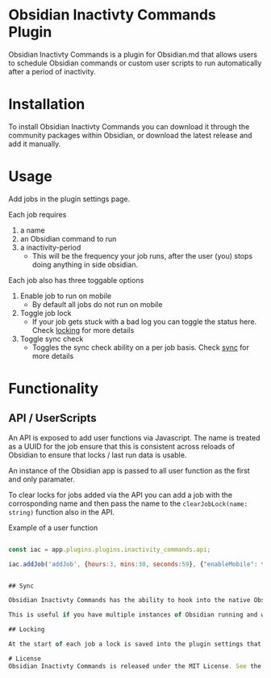 # Obsidian Inactivty Commands Plugin

Obsidian Inactivty Commands is a plugin for Obsidian.md that allows users to schedule Obsidian commands or custom user scripts to run automatically after a period of inactivity.

# Installation
To install Obsidian Inactivty Commands you can download it through the community packages within Obsidian, or download the latest release and add it manually.

# Usage

Add jobs in the plugin settings page.

Each job requires

1. a name
2. an Obsidian command to run
3. a inactivity-period
   * This will be the frequency your job runs, after the user (you) stops doing anything in side obsidian.

Each job also has three toggable options

1. Enable job to run on mobile
   * By default all jobs do not run on mobile
2. Toggle job lock
   * If your job gets stuck with a bad log you can toggle the status here. Check [locking](#locking) for more details
3. Toggle sync check
   * Toggles the sync check ability on a per job basis. Check [sync](#sync) for more details

# Functionality

## API / UserScripts

An API is exposed to add user functions via Javascript. The name is treated as a UUID for the job ensure that this is consistent across reloads of Obsidian to ensure that locks / last run data is usable.

An instance of the Obsidian app is passed to all user function as the first and only paramater.

To clear locks for jobs added via the API you can add a job with the corrosponding name and then pass the name to the `clearJobLock(name: string)` function also in the API.

Example of a user function

```javascript

const iac = app.plugins.plugins.inactivity_commands.api;

iac.addJob('addJob', {hours:3, mins:30, seconds:59}, {"enableMobile": true}, function(app){console.log('Job has ran!')});


## Sync

Obsidian Inactivty Commands has the ability to hook into the native Obsidian Sync plugin. When enabled all locks, task runs & commands will wait for Obsidian Sync to be fully completed before running any jobs.

This is useful if you have multiple instances of Obsidian running and want to ensure that jobs only run on one device or once per Obsidian vault.

## Locking

At the start of each job a lock is saved into the plugin settings that stops multiple instances of the same jobs running. Sometimes if jobs don't finish cleanly they can be left with locks still in place. They can be unlocked in the settings page of the plugin.

# License
Obsidian Inactivty Commands is released under the MIT License. See the LICENSE file for more information.
